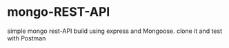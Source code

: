 # mongo-REST-API
simple mongo rest-API build using express and Mongoose. clone it and test with Postman 
